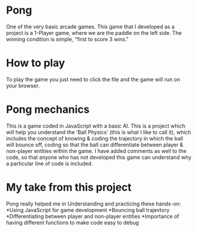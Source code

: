 # Pong
One of the very basic arcade games.
This game that I developed as a project is a 1-Player game, where we are the paddle on the left side.
The winning condition is simple, "first to score 3 wins."

# How to play
To play the game you just need to click the file and the game will run on your browser.

# Pong mechanics
This is a game coded in JavaScript with a basic AI. 
This is a project which will help you understand the 'Ball Physics' (this is what I like to call it), which includes the concept of knowing & coding the trajectory
in which the ball will bounce off, coding so that the ball can differentiate between player & non-player entities within the game.
I have added comments as well to the code, so that anyone who has not developed this game can understand why a particular line of code is included.

# My take from this project
Pong really helped me in Understanding and practicing these hands-on:
*Using JavaScript for game development
*Bouncing ball trajevtory
*Differentiating between player and non-player entities
*Importance of having different functions to make code easy to debug
